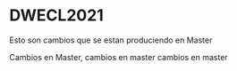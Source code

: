 # DWECL2021

Esto son cambios que se estan produciendo en Master

Cambios en Master, cambios en master
cambios en master
